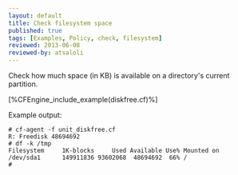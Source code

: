 ```yaml
---
layout: default
title: Check filesystem space
published: true
tags: [Examples, Policy, check, filesystem]
reviewed: 2013-06-08
reviewed-by: atsaloli
---
```


Check how much space (in KB) is available on a directory's current partition.

[%CFEngine_include_example(diskfree.cf)%]

Example output:

```
# cf-agent -f unit_diskfree.cf
R: Freedisk 48694692
# df -k /tmp
Filesystem     1K-blocks     Used Available Use% Mounted on
/dev/sda1      149911836 93602068  48694692  66% /
# 
```
